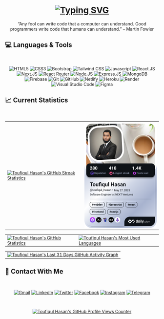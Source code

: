 <br>

<h1 align="center">
  <a href="https://github.com/toufiqul-hasan">
    <img src="https://readme-typing-svg.herokuapp.com?font=Righteous&size=60&color=016EEA&center=true&vCenter=true&width=900&height=70&lines=Hi%2C%F0%9F%91%8B+I'm+Toufiqul+Hasan+%F0%9F%98%8A;I'm+a+Front-End+Developer+%F0%9F%92%BB;Feel+free+to+get+in+touch+%F0%9F%93%B1;Nice+to+meet+you+%F0%9F%A4%9D" alt="Typing SVG" />
  </a>
</h1>

<P align="center">“Any fool can write code that a computer can understand. Good programmers write code that humans can understand.” – Martin Fowler</p>

## :computer: Languages & Tools

<br>

<p align="center">
  <img height="25px" src="https://img.shields.io/badge/HTML5-E34F26?style=for-the-badge&logo=html5&logoColor=white" alt="HTML5"> 
  <img height="25px" src="https://img.shields.io/badge/CSS3-1572B6?style=for-the-badge&logo=css3&logoColor=white" alt="CSS3"> 
  <img height="25px" src="https://img.shields.io/badge/Bootstrap-7952B3?style=for-the-badge&logo=bootstrap&logoColor=white" alt="Bootstrap"> 
  <img height="25px" src="https://img.shields.io/badge/Tailwind_CSS-06B6D4?style=for-the-badge&logo=tailwind-css&logoColor=white" alt="Tailwind CSS"> 
  <img height="25px" src="https://img.shields.io/badge/JavaScript-F7DF1E?style=for-the-badge&logo=javascript&logoColor=black" alt="Javascript"> 
  <img height="25px" src="https://img.shields.io/badge/React.JS-61DAFB?style=for-the-badge&logo=react&logoColor=black" alt="React.JS"> 
  <img height="25px" src="https://img.shields.io/badge/Next.JS-000000?style=for-the-badge&logo=next.js&logoColor=white" alt="Next.JS">
  <img height="25px" src="https://img.shields.io/badge/React_Router-CA4245?style=for-the-badge&logo=react-router&logoColor=white" alt="React Router">
  <img height="25px" src="https://img.shields.io/badge/Node.JS-339933?style=for-the-badge&logo=node.js&logoColor=white" alt="Node.JS"> 
  <img height="25px" src="https://img.shields.io/badge/Express.JS-000000?style=for-the-badge&logo=express&logoColor=white" alt="Express.JS"> 
  <img height="25px" src="https://img.shields.io/badge/MongoDB-47A248?style=for-the-badge&logo=mongodb&logoColor=white" alt="MongoDB"> 
  <img height="25px" src="https://img.shields.io/badge/Firebase-FFCA28?style=for-the-badge&logo=firebase&logoColor=black" alt="Firebase"> 
  <img height="25px" src="https://img.shields.io/badge/Git-F05032?style=for-the-badge&logo=git&logoColor=white" alt="Git"> 
  <img height="25px" src="https://img.shields.io/badge/GitHub-181717?style=for-the-badge&logo=github&logoColor=white" alt="GitHub"> 
  <img height="25px" src="https://img.shields.io/badge/Netlify-00C7B7?style=for-the-badge&logo=netlify&logoColor=white" alt="Netlify"> 
  <img height="25px" src="https://img.shields.io/badge/Heroku-430098?style=for-the-badge&logo=heroku&logoColor=white" alt="Heroku"> 
  <img height="25px" src="https://img.shields.io/badge/Render-46E3B7?style=for-the-badge&logo=render&logoColor=white" alt="Render"> 
  <img height="25px" src="https://img.shields.io/badge/Visual_Studio_Code-007ACC?style=for-the-badge&logo=visual-studio-code&logoColor=white" alt="Visual Studio Code">
  <img height="25px" src="https://img.shields.io/badge/Figma-F24E1E?style=for-the-badge&logo=figma&logoColor=white" alt="Figma">
</p>

## :chart_with_upwards_trend: Current Statistics

<br>

<table width="100%" align="center">
  <tr>
    <td>
    <a href="https://github-readme-streak-stats.herokuapp.com/?user=toufiqul-hasan&hide_border=true&date_format=j%20M%5B%20Y%5D">
      <img src="https://github-readme-streak-stats.herokuapp.com/?user=toufiqul-hasan&hide_border=true&date_format=j%20M%5B%20Y%5D" alt="Toufiqul Hasan's GitHub Streak Statistics">
    </a>
    </td>
    <td>
      <a href="https://app.daily.dev/toufiqul_hasan"><img src="./devcard.png" width="300" alt="Toufiqul Hasan's Dev Card"/></a>
    </td>
  </tr>
</table>
<table width="100%" align="center">
  <tr>
    <td>
    <a href="https://github-readme-stats.vercel.app/api?username=toufiqul-hasan&show_icons=true&hide_border=true&include_all_commits=true&count_private=true&custom_title=Toufiqul%20Hasan's%20GitHub%20Statistics">
      <img height="200em" src="https://github-readme-stats.vercel.app/api?username=toufiqul-hasan&show_icons=true&hide_border=true&include_all_commits=true&count_private=true&custom_title=Toufiqul%20Hasan's%20GitHub%20Statistics" alt="Toufiqul Hasan's GitHub Statistics">
    </a>
    </td>
    <td>
    <a href="https://github-readme-stats.vercel.app/api/top-langs/?username=toufiqul-hasan&show_icons=true&hide_border=true&layout=compact&langs_count=8&custom_title=Most%20Used%20Languages">
      <img height="200em" src="https://github-readme-stats.vercel.app/api/top-langs/?username=toufiqul-hasan&show_icons=true&hide_border=true&layout=compact&langs_count=8&custom_title=Most%20Used%20Languages" alt="Toufiqul Hasan's Most Used Languages">
    </a>
    </td>
  </tr>
</table>
<table width="100%" align="center">
  <tr>
    <td>
    <a href="https://github-readme-activity-graph.vercel.app/graph?username=toufiqul-hasan&hide_border=true&custom_title=Toufiqul%20Hasan's%20Last%2031%20Days%20GitHub%20Activity%20Graph&theme=github-light">
      <img src="https://github-readme-activity-graph.vercel.app/graph?username=toufiqul-hasan&hide_border=true&custom_title=Toufiqul%20Hasan's%20Last%2031%20Days%20GitHub%20Activity%20Graph&theme=github-light" alt="Toufiqul Hasan's Last 31 Days GitHub Activity Graph">
    </a>
    </td>
  </tr>
<table>

## :iphone: Contact With Me

<br>

<p align="center">
  <a href="mailto: touphiqul@gmail.com"><img height="30px" src="https://img.shields.io/badge/Gmail-EA4335?style=for-the-badge&logo=gmail&logoColor=white" alt="Gmail"></a>
  <a href="https://www.linkedin.com/in/toufiqul-hasan/"><img height="30px" src="https://img.shields.io/badge/LinkedIn-0A66C2?style=for-the-badge&logo=linkedin&logoColor=white" alt="LinkedIn"></a>
  <a href="https://twitter.com/toufiqul_hasan/"><img height="30px" src="https://img.shields.io/badge/Twitter-1DA1F2?style=for-the-badge&logo=twitter&logoColor=white" alt="Twitter"></a>
  <a href="https://www.facebook.com/t.h.shihab/"><img height="30px" src="https://img.shields.io/badge/Facebook-1877F2?style=for-the-badge&logo=facebook&logoColor=white" alt="Facebook"></a>
  <a href="https://www.instagram.com/_bahihs_/"><img height="30px" src="https://img.shields.io/badge/Instagram-E4405F?style=for-the-badge&logo=instagram&logoColor=white" alt="Instagram"></a>
  <a href="https://t.me/toufiqul_hasan/"><img height="30px" src="https://img.shields.io/badge/Telegram-26A5E4?style=for-the-badge&logo=telegram&logoColor=white" alt="Telegram"></a>
</p>

<br>

<p align="center">
  <a href="https://komarev.com/ghpvc/?username=toufiqul-hasan&style=for-the-badge&color=lightgrey">
  <img height="30px" src="https://komarev.com/ghpvc/?username=toufiqul-hasan&style=for-the-badge&color=lightgrey" alt="Toufiqul Hasan's GitHub Profile Views Counter">
  </a>
</p>
